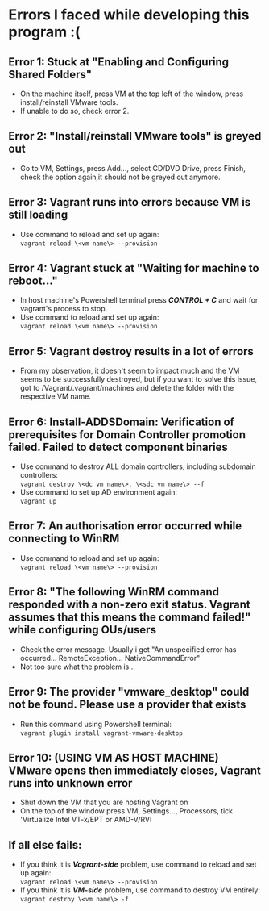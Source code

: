 # Errors I faced while developing this program :(
## **Error 1: Stuck at "Enabling and Configuring Shared Folders"**
- On the machine itself, press VM at the top left of the window, press install/reinstall VMware tools.
- If unable to do so, check error 2.

## **Error 2: "Install/reinstall VMware tools" is greyed out**
- Go to VM, Settings, press Add...,  select CD/DVD Drive, press Finish, check the option again,it should not be greyed out anymore.

## **Error 3: Vagrant runs into errors because VM is still loading**
- Use command to reload and set up again:  
``vagrant reload \<vm name\> --provision``

## **Error 4: Vagrant stuck at "Waiting for machine to reboot..."**
- In host machine's Powershell terminal press ***CONTROL + C*** and wait for vagrant's process to stop.
- Use command to reload and set up again:  
``vagrant reload \<vm name\> --provision``

## **Error 5: Vagrant destroy results in a lot of errors**
- From my observation, it doesn't seem to impact much and the VM seems to be successfully destroyed, but if you want to solve this issue, got to /Vagrant/.vagrant/machines and delete the folder with the respective VM name.

## **Error 6: Install-ADDSDomain: Verification of prerequisites for Domain Controller promotion failed. Failed to detect component binaries**
- Use command to destroy ALL domain controllers, including subdomain controllers:  
``vagrant destroy \<dc vm name\>, \<sdc vm name\> --f``
- Use command to set up AD environment again:  
``vagrant up``

## **Error 7: An authorisation error occurred while connecting to WinRM**
- Use command to reload and set up again:  
``vagrant reload \<vm name\> --provision``

## **Error 8: "The following WinRM command responded with a non-zero exit status. Vagrant assumes that this means the command failed!" while configuring OUs/users**
- Check the error message. Usually i get "An unspecified error has occurred... RemoteException... NativeCommandError"
- Not too sure what the problem is...

## **Error 9: The provider "vmware_desktop" could not be found. Please use a provider that exists**
- Run this command using Powershell terminal:  
``vagrant plugin install vagrant-vmware-desktop``

## **Error 10: (USING VM AS HOST MACHINE) VMware opens then immediately closes, Vagrant runs into unknown error**
- Shut down the VM that you are hosting Vagrant on
- On the top of the window press VM, Settings..., Processors, tick 'Virtualize Intel VT-x/EPT or AMD-V/RVI

## If all else fails:
- If you think it is ***Vagrant-side*** problem, use command to reload and set up again:  
``vagrant reload \<vm name\> --provision``
- If you think it is ***VM-side*** problem, use command to destroy VM entirely:  
``vagrant destroy \<vm name\> -f``
